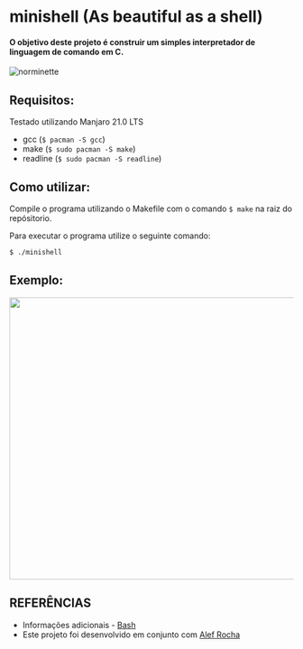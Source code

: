 # minishell (As beautiful as a shell)
#### O objetivo deste projeto é construir um simples interpretador de linguagem de comando em C.
![norminette](https://github.com/andersonhsporto/ft-minishell-ht/workflows/norminette/badge.svg)

## Requisitos:
Testado utilizando Manjaro 21.0 LTS
* gcc (```$ pacman -S gcc```)
* make (```$ sudo pacman -S make```)
* readline (```$ sudo pacman -S readline```)

## Como utilizar:
Compile o programa utilizando o Makefile com o comando ```$ make``` na raiz do repósitorio.

Para executar o programa utilize o seguinte comando:

```bash
$ ./minishell
```

## Exemplo:
<img src="https://github.com/andersonhsporto/ft-minishell-ht/blob/master/img/exp.gif" 
     width="700" 
     height="500" />

## REFERÊNCIAS
* Informações adicionais - [Bash](https://linux.die.net/man/1/bash)
* Este projeto foi desenvolvido em conjunto com [Alef Rocha](https://github.com/Alef-gabriel/minishell)
